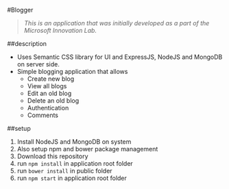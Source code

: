 #Blogger

> *This is an application that was initially developed as a part of the Microsoft Innovation Lab.*

##description
- Uses Semantic CSS library for UI and ExpressJS, NodeJS and MongoDB on server side.
- Simple blogging application that allows
  - Create new blog
  - View all blogs
  - Edit an old blog
  - Delete an old blog
  - Authentication
  - Comments

##setup
1. Install NodeJS and MongoDB on system
2. Also setup npm and bower package management
3. Download this repository
4. run `npm install` in application root folder
5. run `bower install` in public folder
6. run `npm start` in application root folder

